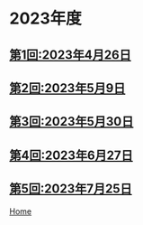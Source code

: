 # 2023年度

## [第1回:2023年4月26日](2023-04-26.md)
## [第2回:2023年5月9日](2023-05-09.md)
## [第3回:2023年5月30日](2023-05-30.md)
## [第4回:2023年6月27日](2023-06-27.md)
## [第5回:2023年7月25日](2023-07-25.md)

[Home](../index.md)
